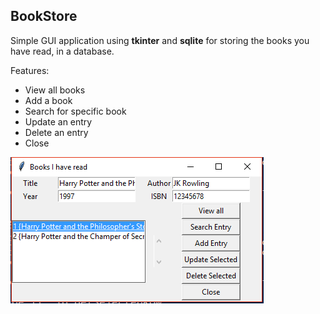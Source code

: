 ## BookStore

Simple GUI application using **tkinter** and **sqlite** for storing the books you have read, in a database.

Features:
- View all books
- Add a book
- Search for specific book
- Update an entry
- Delete an entry
- Close

![screenshot](screen.PNG)
 
